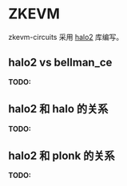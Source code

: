 # ZKEVM

zkevm-circuits 采用 [halo2](https://github.com/zcash/halo2) 库编写。

## halo2 vs bellman_ce

__TODO:__

## halo2 和 halo 的关系

__TODO:__


## halo2 和 plonk 的关系

__TODO:__


